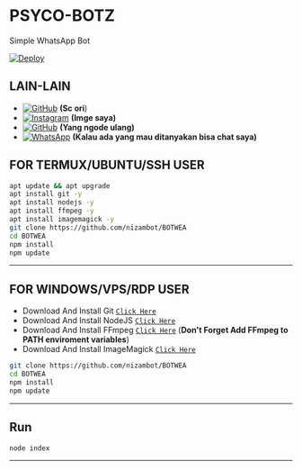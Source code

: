 # PSYCO-BOTZ

Simple WhatsApp Bot

[![Deploy](https://www.herokucdn.com/deploy/button.svg)](https://heroku.com/deploy?template=https://github.com/nizambot/BOTWEA)
## LAIN-LAIN

* [![GitHub](https://img.shields.io/badge/-GitHub-black?style=flat-square&logo=github)](https://github.com/Nurutomo/wabot-aq) **(Sc ori**)
* [![Instagram](https://img.shields.io/badge/Instagram-ff63f0?style=for-the-badge&logo=instagram&logoColor=white)](https://instagram.com/xnoob_ganz) **(Imge saya)**
* [![GitHub](https://img.shields.io/badge/-GitHub-black?style=flat-square&logo=github)](https://github.com/nizambot/BOTWEA) **(Yang ngode ulang)**
* [![WhatsApp](https://img.shields.io/badge/WhatsApp-25D366?style=for-the-badge&logo=whatsapp&logoColor=white)](wa.me/62856432604381?text=Assalamualaikum+bang) **(Kalau ada yang mau ditanyakan bisa chat saya)**
## FOR TERMUX/UBUNTU/SSH USER

```bash
apt update && apt upgrade
apt install git -y
apt install nodejs -y
apt install ffmpeg -y
apt install imagemagick -y
git clone https://github.com/nizambot/BOTWEA
cd BOTWEA
npm install
npm update
```

---------

## FOR WINDOWS/VPS/RDP USER

* Download And Install Git [`Click Here`](https://git-scm.com/downloads)
* Download And Install NodeJS [`Click Here`](https://nodejs.org/en/download)
* Download And Install FFmpeg [`Click Here`](https://ffmpeg.org/download.html) (**Don't Forget Add FFmpeg to PATH enviroment variables**)
* Download And Install ImageMagick [`Click Here`](https://imagemagick.org/script/download.php)

```bash
git clone https://github.com/nizambot/BOTWEA
cd BOTWEA
npm install
npm update
```

---------

## Run

```bash
node index
```

---------
